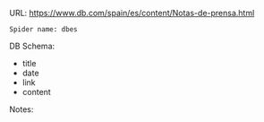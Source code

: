 URL: https://www.db.com/spain/es/content/Notas-de-prensa.html

    Spider name: dbes

DB Schema:
- title
- date
- link
- content

Notes: